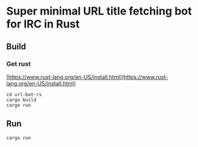 # Super minimal URL title fetching bot for IRC in Rust

## Build

### Get rust

[https://www.rust-lang.org/en-US/install.html](https://www.rust-lang.org/en-US/install.html)

    cd url-bot-rs
    cargo build
    cargo run

## Run

    cargo run
